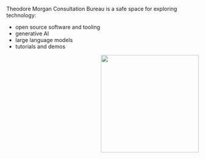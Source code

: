 Theodore Morgan Consultation Bureau is a safe space for exploring technology:

- open source software and tooling
- generative AI
- large language models
- tutorials and demos

<img align="right" src="https://tmcb.space/_next/image?url=%2Flogo-animated.gif&w=256&q=75" width="256"/>
